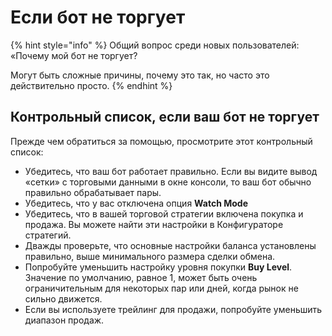 # Если бот не торгует

{% hint style="info" %}
Общий вопрос среди новых пользователей: «Почему мой бот не торгует?

Могут быть сложные причины, почему это так, но часто это действительно просто.
{% endhint %}

## Контрольный список, если ваш бот не торгует <a id="checklist-if-your-bot-does-not-trade"></a>

Прежде чем обратиться за помощью, просмотрите этот контрольный список:

* Убедитесь, что ваш бот работает правильно. Если вы видите вывод «сетки» с торговыми данными в окне консоли, то ваш бот обычно правильно обрабатывает пары. 
* Убедитесь, что у вас отключена опция **Watch Mode**
* Убедитесь, что в вашей торговой стратегии включена покупка и продажа. Вы можете найти эти настройки в Конфигураторе стратегий. 
* Дважды проверьте, что основные настройки баланса установлены правильно, выше минимального размера сделки обмена. 
* Попробуйте уменьшить настройку уровня покупки **Buy Level**. Значение по умолчанию, равное 1, может быть очень ограничительным для некоторых пар или дней, когда рынок не сильно движется. 
* Если вы используете трейлинг для продажи, попробуйте уменьшить диапазон продаж.

